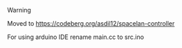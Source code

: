 > [!WARNING]
> Moved to https://codeberg.org/asdil12/spacelan-controller

For using arduino IDE rename main.cc to src.ino
